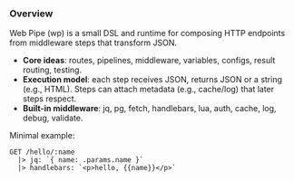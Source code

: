 ### Overview

Web Pipe (wp) is a small DSL and runtime for composing HTTP endpoints from middleware steps that transform JSON.

- **Core ideas**: routes, pipelines, middleware, variables, configs, result routing, testing.
- **Execution model**: each step receives JSON, returns JSON or a string (e.g., HTML). Steps can attach metadata (e.g., cache/log) that later steps respect.
- **Built-in middleware**: jq, pg, fetch, handlebars, lua, auth, cache, log, debug, validate.

Minimal example:

```wp
GET /hello/:name
  |> jq: `{ name: .params.name }`
  |> handlebars: `<p>hello, {{name}}</p>`
```


